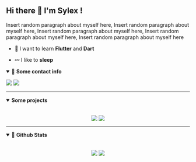 ## Hi there 👋 I'm Sylex !

Insert random paragraph about myself here, Insert random paragraph about myself here, Insert random paragraph about myself here, Insert random paragraph about myself here, Insert random paragraph about myself here

- 🚀 I want to learn **Flutter** and **Dart**

- 💤 I like to **sleep**

<details open>
<summary>🌟 <b>Some contact info</b></summary>

<p align = "center">

[<img src ="https://img.shields.io/badge/Discord-.sylex%232803-%232eb852?style=for-the-badge&logo=Discord&logoColor=%232eb852">](#)
[<img src="https://img.shields.io/twitter/follow/Bran_M16?color=%232eb852&label=Follow%20me&logo=Twitter&logoColor=%232eb852&style=for-the-badge" />](https://twitter.com/bran_m16)

</p>

</details>


---
<details open>
 <summary><b>Some projects</b></summary>

 <br>


<p align = "center">
<a href = "https://github.com/ItzSylex/xensity"><img align="center"  src="https://github-readme-stats.vercel.app/api/pin/?username=itzsylex&repo=xensity&theme=chartreuse-dark" /></a>
<a href = "https://github.com/ItzSylex/xensity"><img align="center"  src="https://github-readme-stats.vercel.app/api/pin/?username=itzsylex&repo=xensity&theme=chartreuse-dark" /></a>

</p>

</details>


---

<details open>
 <summary> 📮 <b>Github Stats </b> </summary>

<br>

<p align = "center">
  <a href="#"><img align="center" src="https://github-readme-stats.vercel.app/api?username=itzsylex&show_icons=true&theme=chartreuse-dark&line_height=27&hide=contribs&" /></a>
  <a href="#"><img align="center" src="https://github-readme-stats.vercel.app/api/top-langs/?username=itzsylex&hide&theme=chartreuse-dark&" /></a>
</p>

</details>
